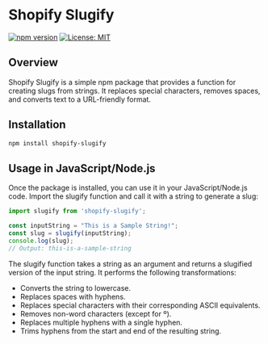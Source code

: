 # Shopify Slugify

[![npm version](https://badge.fury.io/js/shopify-slugify.svg)](https://www.npmjs.com/package/shopify-slugify)
[![License: MIT](https://img.shields.io/badge/License-MIT-yellow.svg)](https://opensource.org/licenses/MIT)

## Overview

Shopify Slugify is a simple npm package that provides a function for creating slugs from strings. It replaces special characters, removes spaces, and converts text to a URL-friendly format.

## Installation

```bash
npm install shopify-slugify
```

## Usage in JavaScript/Node.js
Once the package is installed, you can use it in your JavaScript/Node.js code. Import the slugify function and call it with a string to generate a slug:
```js
import slugify from 'shopify-slugify';

const inputString = "This is a Sample String!";
const slug = slugify(inputString);
console.log(slug);
// Output: this-is-a-sample-string
```


The slugify function takes a string as an argument and returns a slugified version of the input string. It performs the following transformations:

- Converts the string to lowercase.
- Replaces spaces with hyphens.
- Replaces special characters with their corresponding ASCII equivalents.
- Removes non-word characters (except for º).
- Replaces multiple hyphens with a single hyphen.
- Trims hyphens from the start and end of the resulting string.
